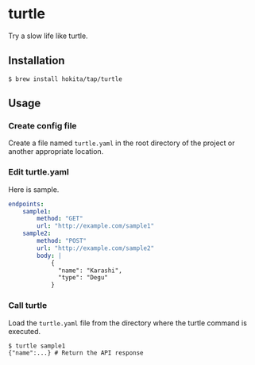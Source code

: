 # turtle

Try a slow life like turtle.

## Installation

```shell
$ brew install hokita/tap/turtle
```

## Usage

### Create config file

Create a file named `turtle.yaml` in the root directory of the project or another appropriate location.

### Edit turtle.yaml

Here is sample.

```yaml
endpoints:
    sample1:
        method: "GET"
        url: "http://example.com/sample1"
    sample2:
        method: "POST"
        url: "http://example.com/sample2"
        body: |
            {
              "name": "Karashi",
              "type": "Degu"
            }
```

### Call turtle

Load the `turtle.yaml` file from the directory where the turtle command is executed.

```shell
$ turtle sample1
{"name":...} # Return the API response
```
